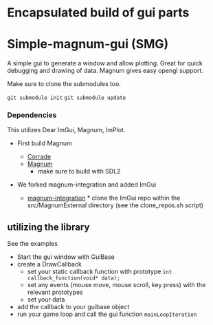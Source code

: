 # Encapsulated build of gui parts
# Simple-magnum-gui (SMG)

A simple gui to generate a window and allow plotting.
Great for quick debugging and drawing of data. 
Magnum gives easy opengl support.

Make sure to clone the submodules too.

`git submodule init`
`git submodule update`

### Dependencies

This utilizes Dear ImGui, Magnum, ImPlot.
* First build Magnum
    * [Corrade](github.com/mosra/corrade)
    * [Magnum](github.com/mosra/magnum)
        * make sure to build with SDL2

* We forked magnum-integration and added ImGui
    *    [magnum-integration](https://github.com/kolbbond/magnum-integration)
        * clone the ImGui repo within the src/MagnumExternal directory
        (see the clone_repos.sh script)

 ## utilizing the library
  See the examples
 * Start the gui window with GuiBase
 * create a DrawCallback
    * set your static callback function with prototype 
        ` int callback_function(void* data); `
    * set any events (mouse move, mouse scroll, key press) with the relevant prototypes
    * set your data
* add the callback to your guibase object
* run your game loop and call the gui function `mainLoopIteration`







